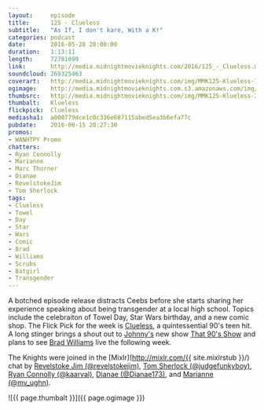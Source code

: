 ```yaml
---
layout:     episode
title:      125 - Clueless
subtitle:   "As If, I don't kare, With a K!"
categories: podcast
date:       2016-05-28 20:00:00
duration:   1:13:11
length:     72781699
link:       http://media.midnightmovieknights.com/2016/125_-_Clueless.m4a
soundcloud: 269325463
coverart:   http://media.midnightmovieknights.com/img/MMK125-Klueless-1400x1400.png
ogimage:    http://media.midnightmovieknights.com.s3.amazonaws.com/img/MMK125-Klueless-750x750.png
thumbsrc:   http://media.midnightmovieknights.com/img/MMK125-Klueless-200x200.png
thumbalt:   Klueless
flickpick:  Clueless
mediasha1:  a000779dce1c0c336e687115abed5ea3b6efa77c
pubdate:    2016-06-15 20:27:30
promos:
- WANHTPY Promo
chatters:
- Ryan Connolly
- Marianne
- Marc Thorner
- Dianae
- RevelstokeJim
- Tom Sherlock
tags:
- Clueless
- Towel
- Day
- Star
- Wars
- Comic
- Brad
- Williams
- Scrubs
- Batgirl
- Transgender
---
```

A botched episode release distracts Ceebs before she starts sharing her experience speaking about being transgender at a local high school. Topics include the celebraiton of Towel Day, Star Wars birthday, and a new comic shop. The Flick Pick for the week is [Clueless](http://www.imdb.com/title/tt0112697/), a quintessential 90's teen hit. A long stinger brings a shout out to [Johnny's](https://twitter.com/NotThatJohnny) new show [That 90's Show](http://availableinadhd.com/that90sshow/) and plans to see [Brad Williams](https://twitter.com/funnybrad) live the following week.

The Knights were joined in the [Mixlr](http://mixlr.com/{{ site.mixlrstub }}/) chat by [Revelstoke Jim (@revelstokejim)](https://twitter.com/revelstokejim), [Tom Sherlock (@judgefunkyboy)](https://twitter.com/judgefunkyboy), [Ryan Connolly (@kaarval)](https://twitter.com/kaarval), [Dianae (@Dianae173)](https://twitter.com/Dianae173), and [Marianne (@mv_ughn)](https://twitter.com/mv_ughn).

![{{ page.thumbalt }}]({{ page.ogimage }})